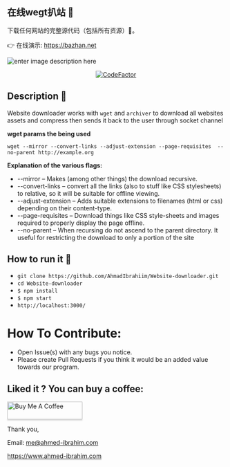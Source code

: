 ## 在线wegt扒站 💾
下载任何网站的完整源代码（包括所有资源）🔨。

👉 在线演示: https://bazhan.net

![enter image description here](https://github.com/AhmadIbrahiim/Website-downloader/blob/master/public/Record.gif?raw=true)
<div align="center">

  <a href="">![CodeFactor](https://www.codefactor.io/repository/github/ahmadibrahiim/website-downloader/badge)</a>

</div>

## Description 📒
 Website downloader works with `wget` and `archiver` to download all websites assets and compress then sends it back to the user through socket channel
 
 **wget params the being used**
 
 `wget --mirror --convert-links --adjust-extension --page-requisites 
--no-parent http://example.org`

 **Explanation of the various flags:**

 - --mirror – Makes (among other things) the download recursive.
- --convert-links – convert all the links (also to stuff like CSS stylesheets) to relative, so it will be suitable for offline viewing.
- --adjust-extension – Adds suitable extensions to filenames (html or css) depending on their content-type.
- --page-requisites – Download things like CSS style-sheets and images required to properly display the page offline.
- --no-parent – When recursing do not ascend to the parent directory. It useful for restricting the download to only a portion of the site


## How to run it 🤔

- `git clone https://github.com/AhmadIbrahiim/Website-downloader.git`
- `cd Website-downloader`
- `$ npm install`
- `$ npm start`
- `http://localhost:3000/`



# How To Contribute:
 - Open Issue(s) with any bugs you notice.
 - Please create Pull Requests if you think it would be an added value towards our program.

## Liked it ? You can buy a coffee:

<a href="https://www.buymeacoffee.com/aibrahim" target="_blank"><img src="https://www.buymeacoffee.com/assets/img/custom_images/orange_img.png" alt="Buy Me A Coffee" style="height: 41px !important;width: 174px !important;box-shadow: 0px 3px 2px 0px rgba(190, 190, 190, 0.5) !important;-webkit-box-shadow: 0px 3px 2px 0px rgba(190, 190, 190, 0.5) !important;" ></a>

Thank you,

Email: me@ahmed-ibrahim.com

https://www.ahmed-ibrahim.com
